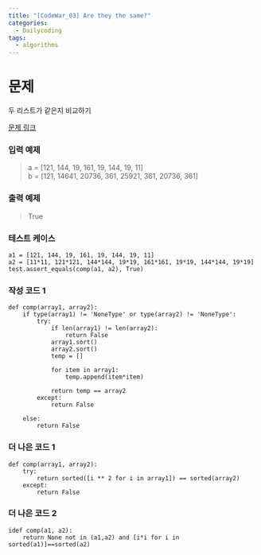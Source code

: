 ```yaml
---
title: "[CodeWar_03] Are they the same?"
categories:
  - Dailycoding
tags:
  - algorithms
---
```


# 문제
두 리스트가 같은지 비교하기


[문제 링크](https://www.codewars.com/kata/550498447451fbbd7600041c/train/python)

### 입력 예제
> a = [121, 144, 19, 161, 19, 144, 19, 11]  
b = [121, 14641, 20736, 361, 25921, 361, 20736, 361]
### 출력 예제
>True  

### 테스트 케이스
```
a1 = [121, 144, 19, 161, 19, 144, 19, 11]
a2 = [11*11, 121*121, 144*144, 19*19, 161*161, 19*19, 144*144, 19*19]
test.assert_equals(comp(a1, a2), True)

```

### 작성 코드 1
```
def comp(array1, array2):
    if type(array1) != 'NoneType' or type(array2) != 'NoneType':
        try:
            if len(array1) != len(array2):
                return False
            array1.sort()
            array2.sort()
            temp = []

            for item in array1:
                temp.append(item*item)

            return temp == array2
        except:
            return False

    else:
        return False
```

### 더 나은 코드 1
```
def comp(array1, array2):
    try:
        return sorted([i ** 2 for i in array1]) == sorted(array2)
    except:
        return False
```


### 더 나은 코드 2
```
idef comp(a1, a2):
    return None not in (a1,a2) and [i*i for i in sorted(a1)]==sorted(a2)
```
